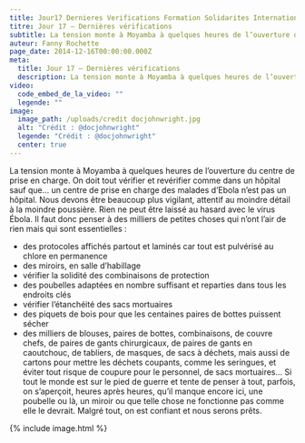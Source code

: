 ```yaml
---
title: Jour17 Dernieres Verifications Formation Solidarites International
titre: Jour 17 – Dernières vérifications
subtitle: La tension monte à Moyamba à quelques heures de l’ouverture du centre de prise en charge.  On doit tout vérifier et revérifier comme dans un hôpital sauf que…
auteur: Fanny Rochette
page_date: 2014-12-16T00:00:00.000Z
meta:
  title: Jour 17 – Dernières vérifications
  description: La tension monte à Moyamba à quelques heures de l’ouverture du centre de prise en charge.  On doit tout vérifier et revérifier comme dans un hôpital sauf que…
video:
  code_embed_de_la_video: ""
  legende: ""
image:
  image_path: /uploads/credit docjohnwright.jpg
  alt: "Crédit : @docjohnwright"
  legende: "Crédit : @docjohnwright"
  center: true
---
```

La tension monte &agrave; Moyamba &agrave; quelques heures de l’ouverture du centre de prise en charge.  On doit tout v&eacute;rifier et rev&eacute;rifier comme dans un h&ocirc;pital sauf que… un centre de prise en charge des malades d’Ebola n’est pas un h&ocirc;pital. Nous devons &ecirc;tre beaucoup plus vigilant, attentif au moindre d&eacute;tail &agrave; la moindre poussi&egrave;re. Rien ne peut &ecirc;tre laiss&eacute; au hasard avec le virus &Eacute;bola. Il faut donc penser &agrave; des milliers de petites choses qui n’ont l’air de rien mais qui sont essentielles :
- des protocoles affich&eacute;s partout et lamin&eacute;s car tout est pulv&eacute;ris&eacute; au chlore en permanence
- des miroirs, en salle d’habillage
- v&eacute;rifier la solidit&eacute; des combinaisons de protection
- des poubelles adapt&eacute;es en nombre suffisant et reparties dans tous les endroits cl&eacute;s
- v&eacute;rifier l’&eacute;tanch&eacute;it&eacute; des sacs mortuaires
- des piquets de bois pour que les centaines paires de bottes puissent s&eacute;cher
- des milliers de blouses, paires de bottes, combinaisons, de couvre chefs, de paires de gants chirurgicaux, de paires de gants en caoutchouc, de tabliers, de masques, de sacs &agrave; d&eacute;chets, mais aussi de cartons pour mettre les d&eacute;chets coupants, comme les seringues, et &eacute;viter tout risque de coupure pour le personnel, de sacs mortuaires…
Si tout le monde  est sur le pied de guerre et tente de penser &agrave; tout, parfois, on s’aper&ccedil;oit, heures apr&egrave;s heures, qu’il manque encore ici, une poubelle ou l&agrave;, un miroir ou que telle chose ne fonctionne pas comme elle le devrait. Malgr&eacute; tout, on est confiant et nous serons pr&ecirc;ts. 

{% include image.html %}